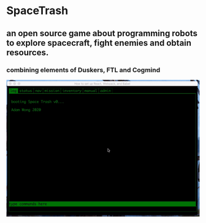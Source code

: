 # SpaceTrash
## an open source game about programming robots to explore spacecraft, fight enemies and obtain resources.
### combining elements of Duskers, FTL and Cogmind

![alt text](https://raw.githubusercontent.com/adamwong246/SpaceTrash/master/demo.gif "SpaceTrash")
